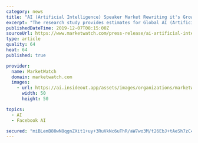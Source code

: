 ```yaml
---
category: news
title: "AI (Artificial Intelligence) Speaker Market Rewriting it's Growth Cycle"
excerpt: "The research study provides estimates for Global AI (Artificial Intelligence) Speaker Forecast till 2025 ... 317 1218 sales@htfmarketreport.com Connect with us atLinkedIn | Facebook | Twitter COMTEX_358825124/2605/2019-12-07T04:15:34"
publishedDateTime: 2019-12-07T08:15:00Z
sourceUrl: https://www.marketwatch.com/press-release/ai-artificial-intelligence-speaker-market-rewriting-its-growth-cycle-2019-12-07
type: article
quality: 64
heat: 64
published: true

provider:
  name: MarketWatch
  domain: marketwatch.com
  images:
    - url: https://ai.insideout.app/assets/images/organizations/marketwatch.com-50x50.jpg
      width: 50
      height: 50

topics:
  - AI
  - Facebook AI

secured: "miBLemB80wN8qgnZXit1+uy+3RuVkNc6uThR/aW7wo3M/t26EbJ+tAeSh7zC4DbajfFOuIfAn4NXZ4UJEXSo4ORJj63EZ7tEmUKrFCg5/wRPo7Mv+JocsLOdsS64R9sdiWg5dluNawIS7R0VMqT027mu5yWPWB/NAzL31KZaREkkszE0rCRRhQmgfS9DaUGrBBMXrcVDWGAVOwWegjPovv392blNylrzJKKmn2TmWdDWoIEyOmVCNOIiR7tTk8SCtEbkNs2sADDTcY0njpe2hw==;Nbyp3I/lK6CtuTfHBsN4MA=="
---
```


